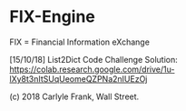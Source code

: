 # FIX-Engine

FIX = Financial Information eXchange

[15/10/18] List2Dict Code Challenge Solution: https://colab.research.google.com/drive/1u-lXy8t3nItSUqUeomeQZPNa2nIUEzOj

(c) 2018 Carlyle Frank, Wall Street.
